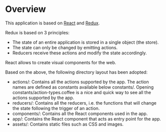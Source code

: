 # Overview

This application is based on [React](https://facebook.github.io/react) and [Redux](https://rackt.github.io/redux).

Redux is based on 3 principles:
- The state of an entire application is stored in a single object (the store).
- The state can only be changed by emitting actions.
- Reducers receive these actions and modify the state accordingly.

React allows to create visual components for the web.

Based on the above, the following directory layout has been adopted:
- actions/: Contains all the actions supported by the app. The action names are defined as constants available below constants/. Opening constants/action-types.coffee is a nice and quick way to see all the actions supported by the app.
- reducers/: Contains all the reducers, i.e. the functions that will change the state following the trigger of an action.
- components/: Contains all the React components used in the app.
- app/: Contains the React component that acts as entry point for the app.
- assets/: Contains static files such as CSS and images.
